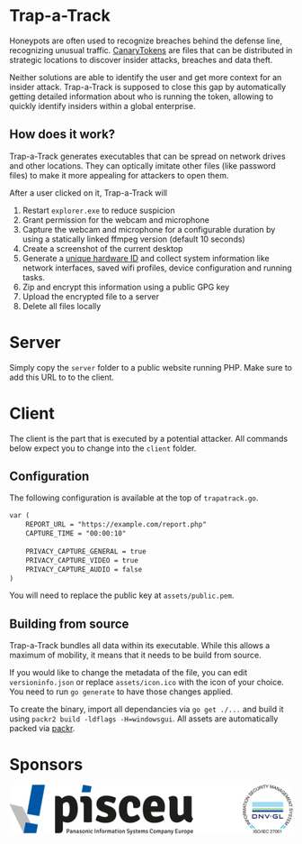 # Trap-a-Track

Honeypots are often used to recognize breaches behind the defense line, recognizing unusual traffic.
[CanaryTokens](https://blog.thinkst.com/p/canarytokensorg-quick-free-detection.html) are files that can be distributed in strategic locations to discover insider attacks, breaches and data theft.

Neither solutions are able to identify the user and get more context for an insider attack.
Trap-a-Track is supposed to close this gap by automatically getting detailed information about who is running the token, allowing to quickly identify insiders within a global enterprise.

## How does it work?

Trap-a-Track generates executables that can be spread on network drives and other locations.
They can optically imitate other files (like password files) to make it more appealing for attackers to open them.

After a user clicked on it, Trap-a-Track will

1. Restart `explorer.exe` to reduce suspicion
2. Grant permission for the webcam and microphone
3. Capture the webcam and microphone for a configurable duration by using a statically linked ffmpeg version (default 10 seconds)
4. Create a screenshot of the current desktop
5. Generate a [unique hardware ID](https://github.com/denisbrodbeck/machineid) and collect system information like network interfaces, saved wifi profiles, device configuration and running tasks.
6. Zip and encrypt this information using a public GPG key
7. Upload the encrypted file to a server
8. Delete all files locally

# Server

Simply copy the `server` folder to a public website running PHP.
Make sure to add this URL to to the client.

# Client

The client is the part that is executed by a potential attacker.
All commands below expect you to change into the `client` folder.

## Configuration

The following configuration is available at the top of `trapatrack.go`.

```golang
var (
	REPORT_URL = "https://example.com/report.php"
	CAPTURE_TIME = "00:00:10"
	
	PRIVACY_CAPTURE_GENERAL = true
	PRIVACY_CAPTURE_VIDEO = true
	PRIVACY_CAPTURE_AUDIO = false
)
```

You will need to replace the public key at `assets/public.pem`.

## Building from source

Trap-a-Track bundles all data within its executable.
While this allows a maximum of mobility, it means that it needs to be build from source.

If you would like to change the metadata of the file, you can edit `versioninfo.json` or replace `assets/icon.ico` with the icon of your choice.
You need to run `go generate` to have those changes applied.

To create the binary, import all dependancies via `go get ./...` and build it using `packr2 build -ldflags -H=windowsgui`.
All assets are automatically packed via [packr](https://github.com/gobuffalo/packr).

# Sponsors

[![Panasonic Information Systems Company Europe](https://raw.githubusercontent.com/JamesCullum/Trap-A-Track/master/.github/PISCEU_logo.png)](https://application.job.panasonic.eu/data/ruP0pHQvHrGZJKvL/rc.php?nav=jobsearch&custval12=ite&lang=EN&custval11=PBSEU_GER)